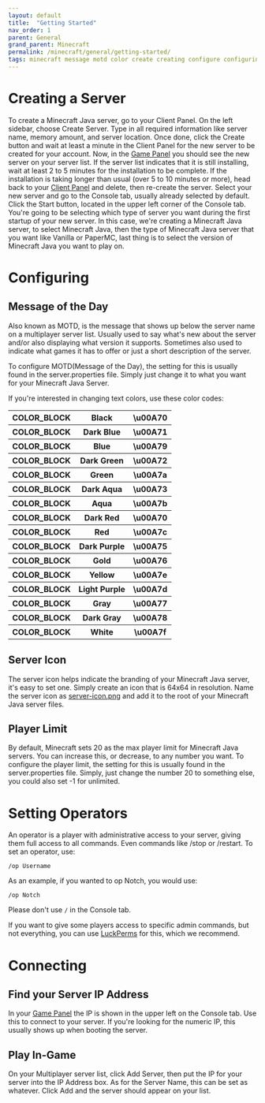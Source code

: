 ```yaml
---
layout: default
title:  "Getting Started"
nav_order: 1
parent: General
grand_parent: Minecraft
permalink: /minecraft/general/getting-started/
tags: minecraft message motd color create creating configure configuring ip address connecting server icon installing
---
```

# Creating a Server
To create a Minecraft Java server, go to your Client Panel. On the left sidebar, choose Create Server. Type in all required information like server name, memory amount, and server location. Once done, click the Create button and wait at least a minute in the Client Panel for the new server to be created for your account. Now, in the [Game Panel](https://panel.falix.gg/) you should see the new server on your server list. If the server list indicates that it is still installing, wait at least 2 to 5 minutes for the installation to be complete. If the installation is taking longer than usual (over 5 to 10 minutes or more), head back to your [Client Panel](https://client.falix.gg/) and delete, then re-create the server. Select your new server and go to the Console tab, usually already selected by default. Click the Start button, located in the upper left corner of the Console tab. You're going to be selecting which type of server you want during the first startup of your new server. In this case, we're creating a Minecraft Java server, to select Minecraft Java, then the type of Minecraft Java server that you want like Vanilla or PaperMC, last thing is to select the version of Minecraft Java you want to play on.

# Configuring
## Message of the Day
Also known as MOTD, is the message that shows up below the server name on a multiplayer server list. Usually used to say what's new about the server and/or also displaying what version it supports. Sometimes also used to indicate what games it has to offer or just a short description of the server.

To configure MOTD(Message of the Day), the setting for this is usually found in the server.properties file. Simply just change it to what you want for your Minecraft Java Server.

If you're interested in changing text colors, use these color codes:

<table>

<tbody>

<tr>

<th id="black_color">COLOR_BLOCK</th>

<th>Black</th>

<th>\u00A70</th>

</tr>

<tr>

<th id="dark_blue_color">COLOR_BLOCK</th>

<th>Dark Blue</th>

<th>\u00A71</th>

</tr>

<tr>

<th id="blue_color">COLOR_BLOCK</th>

<th>Blue</th>

<th>\u00A79</th>

</tr>

<tr>

<th id="dark_green_color">COLOR_BLOCK</th>

<th>Dark Green</th>

<th>\u00A72</th>

</tr>

<tr>

<th id="green_color">COLOR_BLOCK</th>

<th>Green</th>

<th>\u00A7a</th>

</tr>

<tr>

<th id="dark_aqua_color">COLOR_BLOCK</th>

<th>Dark Aqua</th>

<th>\u00A73</th>

</tr>

<tr>

<th id="aqua_color">COLOR_BLOCK</th>

<th>Aqua</th>

<th>\u00A7b</th>

</tr>

<tr>

<th id="dark_red_color">COLOR_BLOCK</th>

<th>Dark Red</th>

<th>\u00A70</th>

</tr>

<tr>

<th id="red_color">COLOR_BLOCK</th>

<th>Red</th>

<th>\u00A7c</th>

</tr>

<tr>

<th id="dark_purple_color">COLOR_BLOCK</th>

<th>Dark Purple</th>

<th>\u00A75</th>

</tr>

<tr>

<th id="gold_color">COLOR_BLOCK</th>

<th>Gold</th>

<th>\u00A76</th>

</tr>

<tr>

<th id="yellow_color">COLOR_BLOCK</th>

<th>Yellow</th>

<th>\u00A7e</th>

</tr>

<tr>

<th id="light_purple_color">COLOR_BLOCK</th>

<th>Light Purple</th>

<th>\u00A7d</th>

</tr>

<tr>

<th id="gray_color">COLOR_BLOCK</th>

<th>Gray</th>

<th>\u00A77</th>

</tr>

<tr>

<th id="dark_gray_color">COLOR_BLOCK</th>

<th>Dark Gray</th>

<th>\u00A78</th>

</tr>

<tr>

<th id="white_color">COLOR_BLOCK</th>

<th>White</th>

<th>\u00A7f</th>

</tr>

</tbody>

</table>

## Server Icon
The server icon helps indicate the branding of your Minecraft Java server, it's easy to set one. Simply create an icon that is 64x64 in resolution. Name the server icon as <u>server-icon.png</u> and add it to the root of your Minecraft Java server files.

## Player Limit

By default, Minecraft sets 20 as the max player limit for Minecraft Java servers. You can increase this, or decrease, to any number you want. To configure the player limit, the setting for this is usually found in the server.properties file. Simply, just change the number 20 to something else, you could also set -1 for unlimited.

# Setting Operators
An operator is a player with administrative access to your server, giving them full access to all commands. Even commands like /stop or /restart.
To set an operator, use:

```
/op Username
```

As an example, if you wanted to op Notch, you would use:

```
/op Notch
```

Please don't use `/` in the Console tab.

If you want to give some players access to specific admin commands, but not everything, you can use [LuckPerms](https://luckperms.net/) for this, which we recommend.

# Connecting
## Find your Server IP Address
In your [Game Panel](https://panel.falix.gg/) the IP is shown in the upper left on the Console tab. Use this to connect to your server.
If you're looking for the numeric IP, this usually shows up when booting the server.

## Play In-Game
On your Multiplayer server list, click Add Server, then put the IP for your server into the IP Address box. As for the Server Name, this can be set as whatever. Click Add and the server should appear on your list.